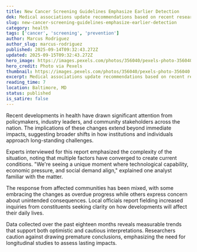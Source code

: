 ```yaml
---
title: New Cancer Screening Guidelines Emphasize Earlier Detection
dek: Medical associations update recommendations based on recent research
slug: new-cancer-screening-guidelines-emphasize-earlier-detection
category: health
tags: ['cancer', 'screening', 'prevention']
author: Marcus Rodriguez
author_slug: marcus-rodriguez
published: 2025-09-14T09:32:43.272Z
updated: 2025-09-15T09:32:43.272Z
hero_image: https://images.pexels.com/photos/356040/pexels-photo-356040.jpeg?auto=compress&cs=tinysrgb&w=1200
hero_credit: Photo via Pexels
thumbnail: https://images.pexels.com/photos/356040/pexels-photo-356040.jpeg?auto=compress&cs=tinysrgb&w=400
excerpt: Medical associations update recommendations based on recent research
reading_time: 7
location: Baltimore, MD
status: published
is_satire: false
---
```


Recent developments in health have drawn significant attention from policymakers, industry leaders, and community stakeholders across the nation. The implications of these changes extend beyond immediate impacts, suggesting broader shifts in how institutions and individuals approach long-standing challenges.

Experts interviewed for this report emphasized the complexity of the situation, noting that multiple factors have converged to create current conditions. "We're seeing a unique moment where technological capability, economic pressure, and social demand align," explained one analyst familiar with the matter.

The response from affected communities has been mixed, with some embracing the changes as overdue progress while others express concern about unintended consequences. Local officials report fielding increased inquiries from constituents seeking clarity on how developments will affect their daily lives.

Data collected over the past eighteen months reveals measurable trends that support both optimistic and cautious interpretations. Researchers caution against drawing premature conclusions, emphasizing the need for longitudinal studies to assess lasting impacts.
